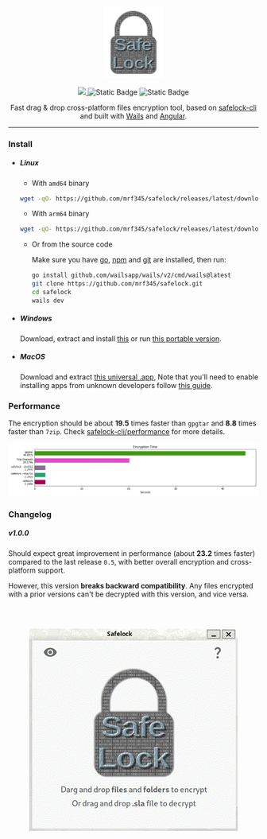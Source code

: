 <p align='center'>
  <img width='24%' src='docs/logo.webp' />
</p>

<p align='center'>
  <a href='https://github.com/mrf345/safelock/actions/workflows/ci.yml'>
    <img src='https://github.com/mrf345/safelock/workflows/Build/badge.svg'>
  </a>
  <img alt="Static Badge" src="https://img.shields.io/badge/OS-_Linux_%7C_Windows_%7C_MacOS-blue">
  <img alt="Static Badge" src="https://img.shields.io/badge/Arch-_amd64_%7C_arm64-black">
</p>

<p align='center'>
  Fast drag & drop cross-platform files encryption tool, based on <a href="https://github.com/mrf345/safelock-cli" target="_blank">safelock-cli</a> and built with
  <a href="https://github.com/wailsapp/wails" target="_blank">Wails</a> and <a href="https://github.com/angular/angular" target="_blank">Angular</a>.
</p>

<hr />

### Install

- ##### Linux
  - With `amd64` binary

  ```bash
  wget -qO- https://github.com/mrf345/safelock/releases/latest/download/safelock-linux-amd64.tar.gz | tar xvz -C ~ && ~/safelock
  ```

  - With `arm64` binary

  ```bash
  wget -qO- https://github.com/mrf345/safelock/releases/latest/download/safelock-linux-arm64.tar.gz | tar xvz -C ~ && ~/safelock
  ```

  - Or from the source code

    Make sure you have [go](https://go.dev/doc/install), [npm](https://nodejs.org/en/download/package-manager) and [git](https://git-scm.com/downloads) are installed, then run:

    ```bash
    go install github.com/wailsapp/wails/v2/cmd/wails@latest
    git clone https://github.com/mrf345/safelock.git
    cd safelock
    wails dev
    ```

- ##### Windows

  Download, extract and install [this](https://github.com/mrf345/safelock/releases/latest/download/safelock-windows-amd64.zip) or run [this portable version](https://github.com/mrf345/safelock/releases/latest/download/safelock-windows-portable-amd64.zip).

- ##### MacOS

  Download and extract [this universal .app](https://github.com/mrf345/safelock/releases/latest/download/safelock-darwin-universal.zip), Note that you'll need to enable installing apps from unknown developers follow [this guide](https://www.wikihow.com/Install-Software-from-Unsigned-Developers-on-a-Mac).


### Performance

The encryption should be about **19.5** times faster than `gpgtar` and **8.8** times faster than `7zip`. Check [safelock-cli/performance](https://github.com/mrf345/safelock-cli?tab=readme-ov-file#performance) for more details.

<p align="center">
  <a href="https://raw.githubusercontent.com/mrf345/safelock-cli/master/benchmark/encryption-time.webp" target="_blank">
    <img src="https://raw.githubusercontent.com/mrf345/safelock-cli/master/benchmark/encryption-time.webp" alt="encryption time" />
  </a>
</p>


### Changelog

##### v1.0.0

Should expect great improvement in performance (about **23.2** times faster) compared to the last release `0.5`, with better overall encryption and cross-platform support.

However, this version **breaks backward compatibility**. Any files encrypted with a prior versions can't be decrypted with this version, and vice versa.

<p align="center" style="margin-top: 60px;">
  <a href="https://raw.githubusercontent.com/mrf345/safelock/master/docs/demo.gif" target="_blank">
    <img src="docs/demo.gif" alt="demo" />
  </a>
</p>
